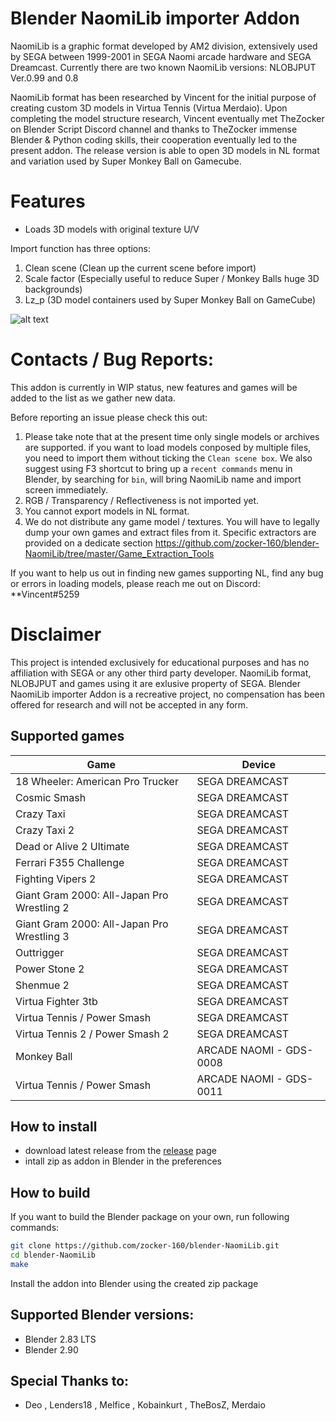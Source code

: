 # Blender NaomiLib importer Addon

NaomiLib is a graphic format developed by AM2 division, extensively used by SEGA between 1999-2001 in SEGA Naomi arcade hardware and SEGA Dreamcast.
Currently there are two known NaomiLib versions: NLOBJPUT Ver.0.99 and 0.8

NaomiLib format has been researched by Vincent for the initial purpose of creating custom 3D models in Virtua Tennis (Virtua Merdaio). Upon completing the model structure research, Vincent eventually met TheZocker on Blender Script Discord channel and thanks to TheZocker immense Blender & Python coding skills, their cooperation eventually led to the present addon.
The release version is able to open 3D models in NL format and variation used by Super Monkey Ball on Gamecube.

# Features

- Loads 3D models with original texture U/V

Import function has three options:

1. Clean scene (Clean up the current scene before import)
2. Scale factor (Especially useful to reduce Super / Monkey Balls huge 3D backgrounds)
3. Lz_p (3D model containers used by Super Monkey Ball on GameCube)

![alt text](https://i.imgur.com/dg4QDzU.png)

# Contacts / Bug Reports:

This addon is currently in WIP status, new features and games will be added to the list as we gather new data.

Before reporting an issue please check this out:

1. Please take note that at the present time only single models or archives are supported. if you want to load models conposed by multiple files, you need to import them without ticking the `Clean scene box`.
   We also suggest using F3 shortcut to bring up a  `recent commands` menu in Blender, by searching for `bin`, will bring NaomiLib name and import screen immediately.
2. RGB / Transparency / Reflectiveness is not imported yet.
3. You cannot export models in NL format.
4. We do not distribute any game model / textures. You will have to legally dump your own games and extract files from it. Specific extractors are provided on a dedicate section https://github.com/zocker-160/blender-NaomiLib/tree/master/Game_Extraction_Tools

If you want to help us out in finding new games supporting NL, find any bug or errors in loading models, please reach me out on Discord: **Vincent#5259

# Disclaimer

This project is intended exclusively for educational purposes and has no affiliation with SEGA or any other third party developer. NaomiLib format, NLOBJPUT and games using it are exlusive property of SEGA. Blender NaomiLib importer Addon is a recreative project, no compensation has been offered for research and will not be accepted in any form.

## Supported games

| Game                                       | Device                  |
| ------------------------------------------ | ----------------------- |
| 18 Wheeler: American Pro Trucker           | SEGA DREAMCAST          |
| Cosmic Smash                               | SEGA DREAMCAST          |
| Crazy Taxi                                 | SEGA DREAMCAST          |
| Crazy Taxi 2                               | SEGA DREAMCAST          |
| Dead or Alive 2 Ultimate                   | SEGA DREAMCAST          |
| Ferrari F355 Challenge                     | SEGA DREAMCAST          |
| Fighting Vipers 2                          | SEGA DREAMCAST          |
| Giant Gram 2000: All-Japan Pro Wrestling 2 | SEGA DREAMCAST          |
| Giant Gram 2000: All-Japan Pro Wrestling 3 | SEGA DREAMCAST          |
| Outtrigger                                 | SEGA DREAMCAST          |
| Power Stone 2                              | SEGA DREAMCAST          |
| Shenmue 2                                  | SEGA DREAMCAST          |
| Virtua Fighter 3tb                         | SEGA DREAMCAST          |
| Virtua Tennis / Power Smash                | SEGA DREAMCAST          |
| Virtua Tennis 2 / Power Smash 2            | SEGA DREAMCAST          |
| Monkey Ball                                | ARCADE NAOMI - GDS-0008 |
| Virtua Tennis / Power Smash                | ARCADE NAOMI - GDS-0011 |

## How to install

- download latest release from the [release](https://github.com/zocker-160/blender-NaomiLib/releases) page
- intall zip as addon in Blender in the preferences

## How to build

If you want to build the Blender package on your own, run following commands:

```bash
git clone https://github.com/zocker-160/blender-NaomiLib.git
cd blender-NaomiLib
make
```

Install the addon into Blender using the created zip package

## Supported Blender versions:

- Blender 2.83 LTS
- Blender 2.90

## Special Thanks to:

- Deo , Lenders18 , Melfice , Kobainkurt , TheBosZ, Merdaio
